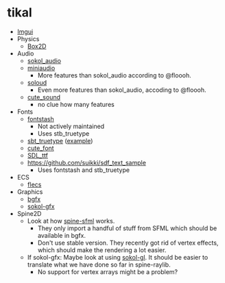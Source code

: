 # tikal

* [Imgui](https://github.com/ocornut/imgui)
* Physics
  * [Box2D](https://github.com/erincatto/box2d)
* Audio
  * [sokol_audio](https://github.com/floooh/sokol/blob/master/sokol_audio.h)
  * [miniaudio](https://github.com/mackron/miniaudio)
    * More features than sokol_audio according to @floooh.
  * [soloud](https://github.com/jarikomppa/soloud)
    * Even more features than sokol_audio, accoding to @floooh.
  * [cute_sound](https://github.com/RandyGaul/cute_headers/blob/master/cute_sound.h)
    * no clue how many features
* Fonts
  * [fontstash](https://github.com/memononen/fontstash)
    * Not actively maintained
    * Uses stb_truetype
  * [sbt_truetype](https://github.com/nothings/stb/blob/master/stb_truetype.h) ([example](https://github.com/justinmeiners/stb-truetype-example))
  * [cute_font](https://github.com/RandyGaul/cute_headers/blob/master/cute_font.h)
  * [SDL_ttf](https://github.com/libsdl-org/SDL_ttf)
  * https://github.com/suikki/sdf_text_sample
    * Uses fontstash and stb_truetype
* ECS
  * [flecs](https://github.com/SanderMertens/flecs)
* Graphics
  * [bgfx](https://github.com/bkaradzic/bgfx)
  * [sokol-gfx](https://github.com/floooh/sokol/blob/master/sokol_gfx.h)
* Spine2D
  * Look at how [spine-sfml](https://github.com/EsotericSoftware/spine-runtimes/tree/4.2-beta/spine-sfml/cpp) works.
    * They only import a handful of stuff from SFML which should be available in bgfx.
    * Don't use stable version. They recently got rid of vertex effects, which should make the rendering a lot easier.
  * If sokol-gfx: Maybe look at using [sokol-gl](https://github.com/floooh/sokol/blob/master/util/sokol_gl.h). It should be easier to translate what we have done so far in spine-raylib.
    * No support for vertex arrays might be a problem?
